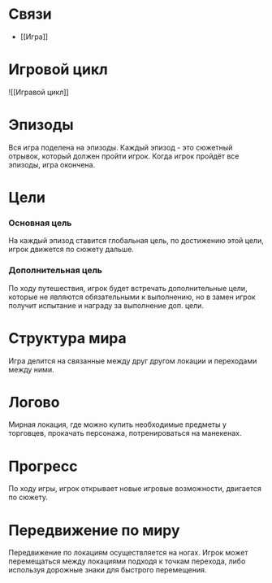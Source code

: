 # Связи
- [[Игра]]
# Игровой цикл

![[Игравой цикл]]
# Эпизоды
Вся игра поделена на эпизоды. Каждый эпизод - это сюжетный отрывок, который должен пройти игрок. Когда игрок пройдёт все эпизоды, игра окончена.

# Цели
### Основная цель 
На каждый эпизод ставится глобальная цель, по достижению этой цели, игрок движется по сюжету дальше.
### Дополнительная цель
По ходу путешествия, игрок будет встречать дополнительные цели, которые не являются обязательными к выполнению, но в замен игрок получит испытание и награду за выполнение доп. цели.

# Структура мира
Игра делится на связанные между друг другом локации и переходами между ними. 
# Логово
Мирная локация, где можно купить необходимые предметы у торговцев, прокачать персонажа, потренироваться на манекенах.
# Прогресс
По ходу игры, игрок открывает новые игровые возможности, двигается по сюжету.
# Передвижение по миру 
Передвижение по локациям осуществляется на ногах. Игрок может перемещаться между локациями подходя к точкам перехода, либо используя дорожные знаки для быстрого перемещения.
